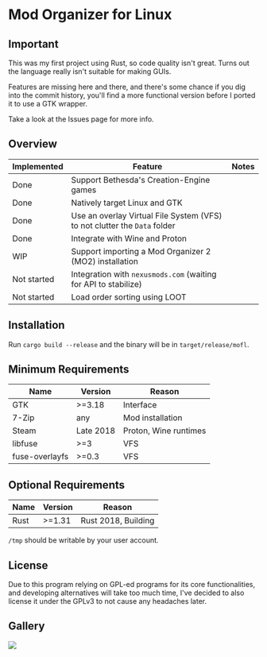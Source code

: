 # Mod Organizer for Linux

## Important

This was my first project using Rust, so code quality isn't great. Turns out the language really isn't suitable for making GUIs.

Features are missing here and there, and there's some chance if you dig into the commit history, you'll find a more functional version before I ported it to use a GTK wrapper.

Take a look at the Issues page for more info.

## Overview

| Implemented | Feature | Notes |
|-------------|---------|-------|
|Done|Support Bethesda's Creation-Engine games
|Done|Natively target Linux and GTK
|Done|Use an overlay Virtual File System (VFS) to not clutter the ```Data``` folder
|Done|Integrate with Wine and Proton
|WIP|Support importing a Mod Organizer 2 (MO2) installation
|Not started|Integration with ```nexusmods.com``` (waiting for API to stabilize)
|Not started|Load order sorting using LOOT

## Installation

Run ```cargo build --release``` and the binary will be in ```target/release/mofl```.

## Minimum Requirements

| Name | Version | Reason |
|------|---------|--------|
|GTK|>=3.18|Interface|
|7-Zip|any|Mod installation|
|Steam|Late 2018|Proton, Wine runtimes|
|libfuse|>=3|VFS|
|fuse-overlayfs|>=0.3|VFS|

## Optional Requirements

| Name | Version | Reason |
|------|---------|--------|
|Rust|>=1.31|Rust 2018, Building|

```/tmp``` should be writable by your user account.

## License

Due to this program relying on GPL-ed programs for its core functionalities, and developing alternatives will take too much time, I've decided to also license it under the GPLv3 to not cause any headaches later.

## Gallery

![](demo/overview.png)